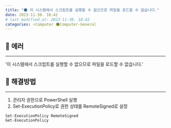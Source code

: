 ```yaml
---
title: "🌑 이 시스템에서 스크립트를 실행할 수 없으므로 파일을 로드할 수 없습니다."
date: 2023-11-30. 18:42
# last_modified_at: 2023-11-30. 18:42
categories: ⭐Computer 🌑Computer-General
---
```


## 💫 에러

---

'이 시스템에서 스크립트를 실행할 수 없으므로 파일을 로드할 수 없습니다.'  

## 💫 해결방법

---

1. 관리자 권한으로 PowerShell 실행
2. Set-ExecutionPolicy로 권한 상태를 RemoteSigned로 설정

```console
Set-ExecutionPolicy RemoteSigned
Get-ExecutionPolicy
```
